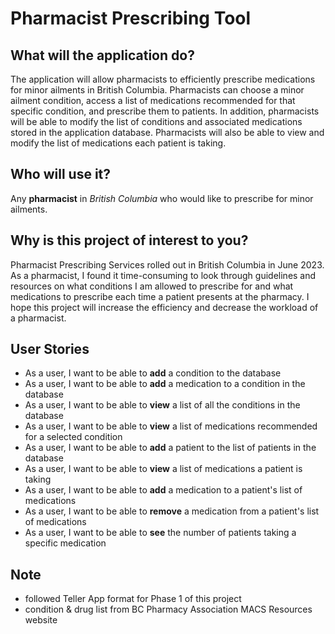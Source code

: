 # Pharmacist Prescribing Tool

## What will the application do?
The application will allow pharmacists to efficiently prescribe medications 
for minor ailments in British Columbia.
Pharmacists can choose a minor ailment condition, 
access a list of medications recommended for that specific condition, and prescribe them to patients.
In addition, pharmacists will be able to modify the list of conditions 
and associated medications stored in the application database. 
Pharmacists will also be able to view and modify the list of medications each patient is taking.

## Who will use it?
Any **pharmacist** in *British Columbia* who would like to prescribe for minor ailments.

## Why is this project of interest to you?
Pharmacist Prescribing Services rolled out in British Columbia in June 2023. 
As a pharmacist, I found it time-consuming to look through guidelines and resources on what conditions 
I am allowed to prescribe for and what medications to prescribe each time a patient presents at the pharmacy. 
I hope this project will increase the efficiency and decrease the workload of a pharmacist.

## User Stories
- As a user, I want to be able to **add** a condition to the database
- As a user, I want to be able to **add** a medication to a condition in the database
- As a user, I want to be able to **view** a list of all the conditions in the database
- As a user, I want to be able to **view** a list of medications recommended for a selected condition
- As a user, I want to be able to **add** a patient to the list of patients in the database
- As a user, I want to be able to **view** a list of medications a patient is taking
- As a user, I want to be able to **add** a medication to a patient's list of medications
- As a user, I want to be able to **remove** a medication from a patient's list of medications
- As a user, I want to be able to **see** the number of patients taking a specific medication

## Note
- followed Teller App format for Phase 1 of this project
- condition & drug list from BC Pharmacy Association MACS Resources website